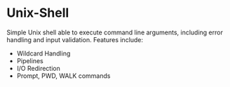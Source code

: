 # Unix-Shell
Simple Unix shell able to execute command line arguments, including error handling and input validation.
Features include:
- Wildcard Handling
- Pipelines
- I/O Redirection
- Prompt, PWD, WALK commands

